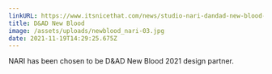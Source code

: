 ```yaml
---
linkURL: https://www.itsnicethat.com/news/studio-nari-dandad-new-blood-awards-graphic-design-150121
title: D&AD New Blood
image: /assets/uploads/newblood_nari-03.jpg
date: 2021-11-19T14:29:25.675Z
---
```

NARI has been chosen to be D&AD New Blood 2021 design partner.